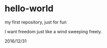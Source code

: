# hello-world
my first repository, just for fun

I want freedom just like a wind sweeping freely.

2016/12/31
